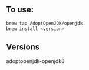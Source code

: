 ## To use:

```bash
brew tap AdoptOpenJDK/openjdk
brew install <version>
```

## Versions

adoptopenjdk-openjdk8
